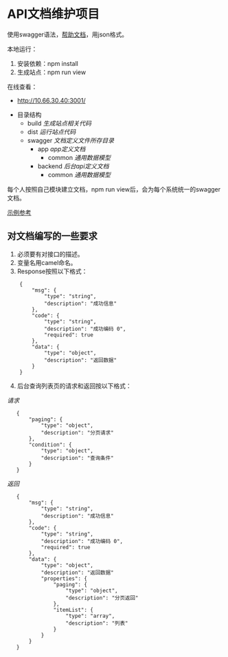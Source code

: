 # API文档维护项目

使用swagger语法，[帮助文档](http://swagger.io/specification/)，用json格式。

本地运行：
1. 安装依赖：npm install
2. 生成站点：npm run view

在线查看：
- http://10.66.30.40:3001/

+ 目录结构
    + build _生成站点相关代码_
    + dist _运行站点代码_
    + swagger _文档定义文件所存目录_
        + app _app定义文档_
            + common _通用数据模型_
        + backend _后台api定义文档_
            + common _通用数据模型_

每个人按照自己模块建立文档，npm run view后，会为每个系统统一的swagger文档。

[示例参考](http://editor.swagger.io/#/)

## 对文档编写的一些要求
1. 必须要有对接口的描述。
2. 变量名用camel命名。
3. Response按照以下格式：
```
    {
        "msg": {
            "type": "string",
            "description": "成功信息"
        },
        "code": {
            "type": "string",
            "description": "成功编码 0",
            "required": true
        },
        "data": {
            "type": "object",
            "description": "返回数据"
        }
    }
```

4. 后台查询列表页的请求和返回按以下格式：

 _请求_
 ```
    {
        "paging": {
            "type": "object",
            "description": "分页请求"
        },
        "condition": {
            "type": "object",
            "description": "查询条件"
        }
    }
 ```
 _返回_
 ```
    {
        "msg": {
            "type": "string",
            "description": "成功信息"
        },
        "code": {
            "type": "string",
            "description": "成功编码 0",
            "required": true
        },
        "data": {
            "type": "object",
            "description": "返回数据"
            "properties": {
                "paging": {
                    "type": "object",
                    "description": "分页返回"
                },
                "itemList": {
                    "type": "array",
                    "description": "列表"
                }
            }
        }
    }
 ```
